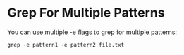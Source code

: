 # Grep For Multiple Patterns

You can use multiple -e flags to grep for multiple patterns:

```grep -e pattern1 -e pattern2 file.txt```
